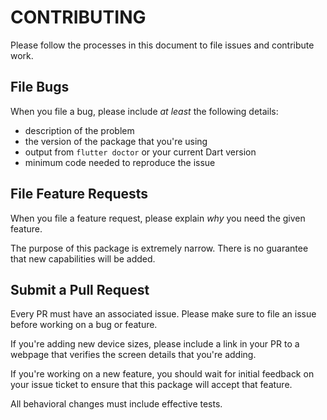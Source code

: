 # CONTRIBUTING
Please follow the processes in this document to file issues and contribute work.

## File Bugs
When you file a bug, please include *at least* the following details:

 * description of the problem
 * the version of the package that you're using
 * output from `flutter doctor` or your current Dart version
 * minimum code needed to reproduce the issue

## File Feature Requests
When you file a feature request, please explain *why* you need the given feature.

The purpose of this package is extremely narrow. There is no guarantee that new capabilities will be added.

## Submit a Pull Request
Every PR must have an associated issue. Please make sure to file an issue before working on a bug or feature.

If you're adding new device sizes, please include a link in your PR to a webpage that verifies the screen details that you're adding.

If you're working on a new feature, you should wait for initial feedback on your issue ticket to ensure that this package will accept that feature.

All behavioral changes must include effective tests.